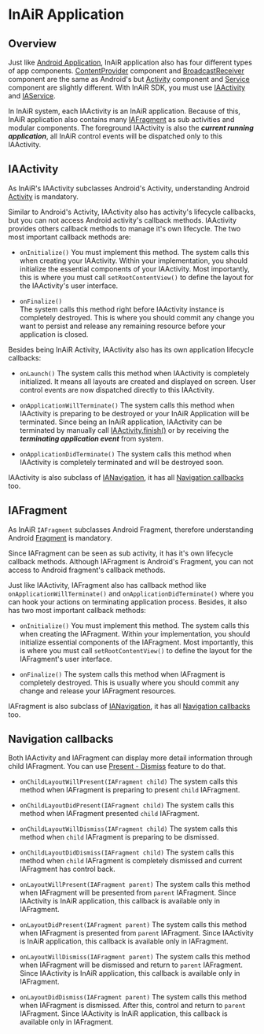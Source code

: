 # InAiR Application

## Overview
Just like [Android Application](http://developer.android.com/guide/components/fundamentals.html#Components), InAiR application also has four different types of app components. [ContentProvider](http://developer.android.com/reference/android/content/ContentProvider.html) component and [BroadcastReceiver](http://developer.android.com/reference/android/content/BroadcastReceiver.html) component are the same as Android's but [Activity](http://developer.android.com/reference/android/app/Activity.html) component and [Service](http://developer.android.com/reference/android/app/Service.html) component are slightly different. With InAiR SDK, you must use [IAActivity](#iaactivity) and [IAService](#).

In InAiR system, each IAActivity is an InAiR application. Because of this, InAiR application also contains many [IAFragment](#iafragment) as sub activities and modular components. The foreground IAActivity is also the ***current running application***, all InAiR control events will be dispatched only to this IAActivity.

## IAActivity
As InAiR's IAActivity subclasses Android's Activity, understanding Android [Activity](http://developer.android.com/guide/components/activities.html) is mandatory.

Similar to Android's Activity, IAActivity also has activity's lifecycle callbacks, but you can not access Android activity's callback methods. IAActivity provides others callback methods to manage it's own lifecycle. The two most important callback methods are:

- `onInitialize()`
You must implement this method. The system calls this when creating your IAActivity. Within your implementation, you should initialize the essential components of your IAActivity. Most importantly, this is where you must call `setRootContentView()` to define the layout for the IAActivity's user interface.

- `onFinalize()`    
The system calls this method right before IAActivity instance is completely destroyed. This is where you should commit any change you want to persist and release any remaining resource before your application is closed.

Besides being InAiR Activity, IAActivity also has its own application lifecycle callbacks:

- `onLaunch()`
The system calls this method when IAActivity is completely initialized. It means all layouts are created and displayed on screen. User control events are now dispatched directly to this IAActivity.

- `onApplicationWillTerminate()`
The system calls this method when IAActivity is preparing to be destroyed or your InAiR Application will be terminated. Since being an InAiR application, IAActivity can be terminated by manually call [IAActivity.finish()](#) or by receiving the ***terminating application event*** from system.

- `onApplicationDidTerminate()`
The system calls this method when IAActivity is completely terminated and will be destroyed soon.

IAActivity is also subclass of [IANavigation](#), it has all [Navigation callbacks](#navigation-callbacks) too.

## IAFragment
As InAiR `IAFragment` subclasses Android Fragment, therefore understanding Android [Fragment](http://developer.android.com/guide/components/fragments.html) is mandatory.

Since IAFragment can be seen as sub activity, it has it's own lifecycle callback methods. Although IAFragment is Android's Fragment, you can not access to Android fragment's callback methods.

Just like IAActivity, IAFragment also has callback method like `onApplicationWillTerminate()` and `onApplicationDidTerminate()` where you can hook your actions on terminating application process. Besides, it also has two most important callback methods:

 - `onInitialize()`
You must implement this method. The system calls this when creating the IAFragment. Within your implementation, you should initialize essential components of the IAFragment. Most importantly, this is where you must call `setRootContentView()` to define the layout for the IAFragment's user interface.

 - `onFinalize()`
 The system calls this method when IAFragment is completely destroyed. This is usually where you should commit any change and release your IAFragment resources.

IAFragment is also subclass of [IANavigation](#), it has all [Navigation callbacks](#navigation-callbacks) too.

## Navigation callbacks
Both IAActivity and IAFragment can display more detail information through child IAFragment. You can use [Present - Dismiss](../2-api-guides/4-animation-and-graphics/3-present-dismiss.md) feature to do that.

- `onChildLayoutWillPresent(IAFragment child)`
The system calls this method when IAFragment is preparing to present `child` IAFragment.

- `onChildLayoutDidPresent(IAFragment child)`
The system calls this method when IAFragment presented `child` IAFragment.

- `onChildLayoutWillDismiss(IAFragment child)`
The system calls this method when `child` IAFragment is preparing to be dismissed.

- `onChildLayoutDidDismiss(IAFragment child)`
The system calls this method when `child` IAFragment is completely dismissed and current IAFragment has control back.

- `onLayoutWillPresent(IAFragment parent)`
The system calls this method when IAFragment will be presented from `parent` IAFragment. Since IAActivity is InAiR application, this callback is available only in IAFragment.

- `onLayoutDidPresent(IAFragment parent)`
The system calls this method when IAFragment is presented from `parent` IAFragment. Since IAActivity is InAiR application, this callback is available only in IAFragment.

- `onLayoutWillDismiss(IAFragment parent)`
The system calls this method when IAFragment will be dismissed and return to `parent` IAFragment. Since IAActivity is InAiR application, this callback is available only in IAFragment.

- `onLayoutDidDismiss(IAFragment parent)`
The system calls this method when IAFragment is dismissed. After this, control and return to `parent` IAFragment. Since IAActivity is InAiR application, this callback is available only in IAFragment.
